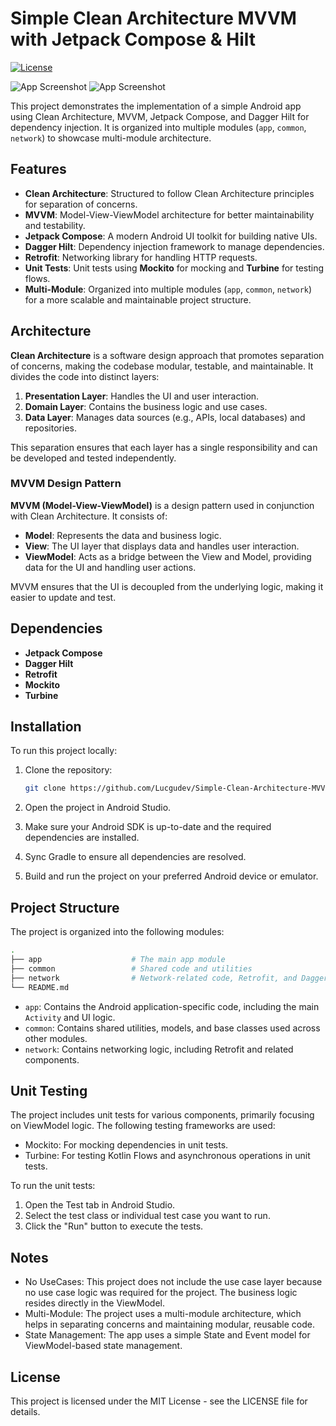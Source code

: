 # Simple Clean Architecture MVVM with Jetpack Compose & Hilt

[![License](https://img.shields.io/badge/license-MIT-blue.svg)](LICENSE)

![App Screenshot](docs/readme_image_1.png)
![App Screenshot](docs/readme_image_2.png)

This project demonstrates the implementation of a simple Android app using Clean Architecture, MVVM, Jetpack Compose, and Dagger Hilt for dependency injection. It is organized into multiple modules (`app`, `common`, `network`) to showcase multi-module architecture.

## Features

- **Clean Architecture**: Structured to follow Clean Architecture principles for separation of concerns.
- **MVVM**: Model-View-ViewModel architecture for better maintainability and testability.
- **Jetpack Compose**: A modern Android UI toolkit for building native UIs.
- **Dagger Hilt**: Dependency injection framework to manage dependencies.
- **Retrofit**: Networking library for handling HTTP requests.
- **Unit Tests**: Unit tests using **Mockito** for mocking and **Turbine** for testing flows.
- **Multi-Module**: Organized into multiple modules (`app`, `common`, `network`) for a more scalable and maintainable project structure.

## Architecture

**Clean Architecture** is a software design approach that promotes separation of concerns, making the codebase modular, testable, and maintainable. It divides the code into distinct layers:

1. **Presentation Layer**: Handles the UI and user interaction.
2. **Domain Layer**: Contains the business logic and use cases.
3. **Data Layer**: Manages data sources (e.g., APIs, local databases) and repositories.

This separation ensures that each layer has a single responsibility and can be developed and tested independently.

### MVVM Design Pattern
**MVVM (Model-View-ViewModel)** is a design pattern used in conjunction with Clean Architecture. It consists of:

- **Model**: Represents the data and business logic.
- **View**: The UI layer that displays data and handles user interaction.
- **ViewModel**: Acts as a bridge between the View and Model, providing data for the UI and handling user actions.

MVVM ensures that the UI is decoupled from the underlying logic, making it easier to update and test.


## Dependencies

- **Jetpack Compose**
- **Dagger Hilt**
- **Retrofit**
- **Mockito**
- **Turbine**

## Installation

To run this project locally:

1. Clone the repository:
   ```bash
   git clone https://github.com/Lucgudev/Simple-Clean-Architecture-MVVM-Jetpack-Compose-Hilt.git
    ```
2. Open the project in Android Studio.

3. Make sure your Android SDK is up-to-date and the required dependencies are installed.

4. Sync Gradle to ensure all dependencies are resolved.

5. Build and run the project on your preferred Android device or emulator.

## Project Structure
The project is organized into the following modules:
```bash
.
├── app                    # The main app module
├── common                 # Shared code and utilities
├── network                # Network-related code, Retrofit, and Dagger Hilt modules
└── README.md
```

- ```app```: Contains the Android application-specific code, including the main `Activity` and UI logic.
- ```common```: Contains shared utilities, models, and base classes used across other modules.
- ```network```: Contains networking logic, including Retrofit and related components.

## Unit Testing

The project includes unit tests for various components, primarily focusing on ViewModel logic. The following testing frameworks are used:

- Mockito: For mocking dependencies in unit tests.
- Turbine: For testing Kotlin Flows and asynchronous operations in unit tests.

To run the unit tests:

1. Open the Test tab in Android Studio.
2. Select the test class or individual test case you want to run.
3. Click the "Run" button to execute the tests.

## Notes
- No UseCases: This project does not include the use case layer because no use case logic was required for the project. The business logic resides directly in the ViewModel.
- Multi-Module: The project uses a multi-module architecture, which helps in separating concerns and maintaining modular, reusable code.
- State Management: The app uses a simple State and Event model for ViewModel-based state management.


## License
This project is licensed under the MIT License - see the LICENSE file for details.

